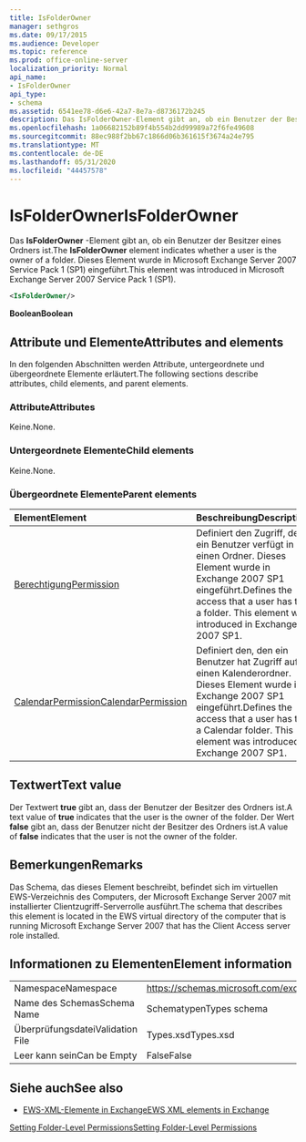 ```yaml
---
title: IsFolderOwner
manager: sethgros
ms.date: 09/17/2015
ms.audience: Developer
ms.topic: reference
ms.prod: office-online-server
localization_priority: Normal
api_name:
- IsFolderOwner
api_type:
- schema
ms.assetid: 6541ee78-d6e6-42a7-8e7a-d8736172b245
description: Das IsFolderOwner-Element gibt an, ob ein Benutzer der Besitzer eines Ordners ist. Dieses Element wurde in Microsoft Exchange Server 2007 Service Pack 1 (SP1) eingeführt.
ms.openlocfilehash: 1a06682152b89f4b554b2dd99989a72f6fe49608
ms.sourcegitcommit: 88ec988f2bb67c1866d06b361615f3674a24e795
ms.translationtype: MT
ms.contentlocale: de-DE
ms.lasthandoff: 05/31/2020
ms.locfileid: "44457578"
---
```

# <a name="isfolderowner"></a><span data-ttu-id="57868-104">IsFolderOwner</span><span class="sxs-lookup"><span data-stu-id="57868-104">IsFolderOwner</span></span>

<span data-ttu-id="57868-105">Das **IsFolderOwner** -Element gibt an, ob ein Benutzer der Besitzer eines Ordners ist.</span><span class="sxs-lookup"><span data-stu-id="57868-105">The **IsFolderOwner** element indicates whether a user is the owner of a folder.</span></span> <span data-ttu-id="57868-106">Dieses Element wurde in Microsoft Exchange Server 2007 Service Pack 1 (SP1) eingeführt.</span><span class="sxs-lookup"><span data-stu-id="57868-106">This element was introduced in Microsoft Exchange Server 2007 Service Pack 1 (SP1).</span></span> 
  
```xml
<IsFolderOwner/>
```

 <span data-ttu-id="57868-107">**Boolean**</span><span class="sxs-lookup"><span data-stu-id="57868-107">**Boolean**</span></span>
## <a name="attributes-and-elements"></a><span data-ttu-id="57868-108">Attribute und Elemente</span><span class="sxs-lookup"><span data-stu-id="57868-108">Attributes and elements</span></span>

<span data-ttu-id="57868-109">In den folgenden Abschnitten werden Attribute, untergeordnete und übergeordnete Elemente erläutert.</span><span class="sxs-lookup"><span data-stu-id="57868-109">The following sections describe attributes, child elements, and parent elements.</span></span>
  
### <a name="attributes"></a><span data-ttu-id="57868-110">Attribute</span><span class="sxs-lookup"><span data-stu-id="57868-110">Attributes</span></span>

<span data-ttu-id="57868-111">Keine.</span><span class="sxs-lookup"><span data-stu-id="57868-111">None.</span></span>
  
### <a name="child-elements"></a><span data-ttu-id="57868-112">Untergeordnete Elemente</span><span class="sxs-lookup"><span data-stu-id="57868-112">Child elements</span></span>

<span data-ttu-id="57868-113">Keine.</span><span class="sxs-lookup"><span data-stu-id="57868-113">None.</span></span>
  
### <a name="parent-elements"></a><span data-ttu-id="57868-114">Übergeordnete Elemente</span><span class="sxs-lookup"><span data-stu-id="57868-114">Parent elements</span></span>

|<span data-ttu-id="57868-115">**Element**</span><span class="sxs-lookup"><span data-stu-id="57868-115">**Element**</span></span>|<span data-ttu-id="57868-116">**Beschreibung**</span><span class="sxs-lookup"><span data-stu-id="57868-116">**Description**</span></span>|
|:-----|:-----|
|[<span data-ttu-id="57868-117">Berechtigung</span><span class="sxs-lookup"><span data-stu-id="57868-117">Permission</span></span>](permission.md) <br/> |<span data-ttu-id="57868-p103">Definiert den Zugriff, den ein Benutzer verfügt in einen Ordner. Dieses Element wurde in Exchange 2007 SP1 eingeführt.</span><span class="sxs-lookup"><span data-stu-id="57868-p103">Defines the access that a user has to a folder. This element was introduced in Exchange 2007 SP1.</span></span>  <br/> |
|[<span data-ttu-id="57868-120">CalendarPermission</span><span class="sxs-lookup"><span data-stu-id="57868-120">CalendarPermission</span></span>](calendarpermission.md) <br/> |<span data-ttu-id="57868-p104">Definiert den, den ein Benutzer hat Zugriff auf einen Kalenderordner. Dieses Element wurde in Exchange 2007 SP1 eingeführt.</span><span class="sxs-lookup"><span data-stu-id="57868-p104">Defines the access that a user has to a Calendar folder. This element was introduced in Exchange 2007 SP1.</span></span>  <br/> |
   
## <a name="text-value"></a><span data-ttu-id="57868-123">Textwert</span><span class="sxs-lookup"><span data-stu-id="57868-123">Text value</span></span>

<span data-ttu-id="57868-124">Der Textwert **true** gibt an, dass der Benutzer der Besitzer des Ordners ist.</span><span class="sxs-lookup"><span data-stu-id="57868-124">A text value of **true** indicates that the user is the owner of the folder.</span></span> <span data-ttu-id="57868-125">Der Wert **false** gibt an, dass der Benutzer nicht der Besitzer des Ordners ist.</span><span class="sxs-lookup"><span data-stu-id="57868-125">A value of **false** indicates that the user is not the owner of the folder.</span></span> 
  
## <a name="remarks"></a><span data-ttu-id="57868-126">Bemerkungen</span><span class="sxs-lookup"><span data-stu-id="57868-126">Remarks</span></span>

<span data-ttu-id="57868-127">Das Schema, das dieses Element beschreibt, befindet sich im virtuellen EWS-Verzeichnis des Computers, der Microsoft Exchange Server 2007 mit installierter Clientzugriff-Serverrolle ausführt.</span><span class="sxs-lookup"><span data-stu-id="57868-127">The schema that describes this element is located in the EWS virtual directory of the computer that is running Microsoft Exchange Server 2007 that has the Client Access server role installed.</span></span>
  
## <a name="element-information"></a><span data-ttu-id="57868-128">Informationen zu Elementen</span><span class="sxs-lookup"><span data-stu-id="57868-128">Element information</span></span>

|||
|:-----|:-----|
|<span data-ttu-id="57868-129">Namespace</span><span class="sxs-lookup"><span data-stu-id="57868-129">Namespace</span></span>  <br/> |https://schemas.microsoft.com/exchange/services/2006/types  <br/> |
|<span data-ttu-id="57868-130">Name des Schemas</span><span class="sxs-lookup"><span data-stu-id="57868-130">Schema Name</span></span>  <br/> |<span data-ttu-id="57868-131">Schematypen</span><span class="sxs-lookup"><span data-stu-id="57868-131">Types schema</span></span>  <br/> |
|<span data-ttu-id="57868-132">Überprüfungsdatei</span><span class="sxs-lookup"><span data-stu-id="57868-132">Validation File</span></span>  <br/> |<span data-ttu-id="57868-133">Types.xsd</span><span class="sxs-lookup"><span data-stu-id="57868-133">Types.xsd</span></span>  <br/> |
|<span data-ttu-id="57868-134">Leer kann sein</span><span class="sxs-lookup"><span data-stu-id="57868-134">Can be Empty</span></span>  <br/> |<span data-ttu-id="57868-135">False</span><span class="sxs-lookup"><span data-stu-id="57868-135">False</span></span>  <br/> |
   
## <a name="see-also"></a><span data-ttu-id="57868-136">Siehe auch</span><span class="sxs-lookup"><span data-stu-id="57868-136">See also</span></span>



- [<span data-ttu-id="57868-137">EWS-XML-Elemente in Exchange</span><span class="sxs-lookup"><span data-stu-id="57868-137">EWS XML elements in Exchange</span></span>](ews-xml-elements-in-exchange.md)


[<span data-ttu-id="57868-138">Setting Folder-Level Permissions</span><span class="sxs-lookup"><span data-stu-id="57868-138">Setting Folder-Level Permissions</span></span>](https://msdn.microsoft.com/library/c7530e86-5112-401c-b10a-9c054ae59f07%28Office.15%29.aspx)

